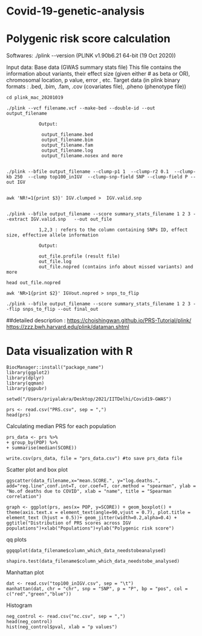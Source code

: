 # Covid-19-genetic-analysis


# Polygenic risk score calculation 

Softwares: ./plink --version (PLINK v1.90b6.21 64-bit (19 Oct 2020))

Input data: Base data (GWAS summary stats file) This file contains the information about variants, their effect size (given either # as beta or OR), chromosomal location, p value, error , etc. Target data (in plink binary formats : .bed, .bim, .fam, .cov (covariates file), .pheno (phenotype file))


	cd plink_mac_20201019

	./plink --vcf filename.vcf --make-bed --double-id --out output_filename

				Output: 

				 output_filename.bed
				 output_filename.bim
				 output_filename.fam
				 output_filename.log
				 output_filename.nosex and more


 	./plink --bfile output_filename --clump-p1 1  --clump-r2 0.1  --clump-kb 250  --clump top100_inIGV  --clump-snp-field SNP --clump-field P --out IGV


 	awk 'NR!=1{print $3}' IGV.clumped >  IGV.valid.snp


	./plink --bfile output_filename --score summary_stats_filename 1 2 3 --extract IGV.valid.snp   --out out_file

				1,2,3 : refers to the column containing SNPs ID, effect size, effective allele information

				Output: 

				out_file.profile (result file)
				out_file.log
				out_file.nopred (contains info about missed variants) and more

	head out_file.nopred

	awk 'NR>1{print $2}' IGVout.nopred > snps_to_flip

	./plink --bfile output_filename --score summary_stats_filename 1 2 3 --flip snps_to_flip --out final_out

##detailed description : https://choishingwan.github.io/PRS-Tutorial/plink/   https://zzz.bwh.harvard.edu/plink/dataman.shtml

# Data visualization with R
	BiocManager::install("package_name")
	library(ggplot2)
	library(dplyr)
	library(qqman)
	library(ggpubr)

	setwd("/Users/priyalakra/Desktop/2021/IITDelhi/Covid19-GWAS")

	prs <- read.csv("PRS.csv", sep = ",")
	head(prs)
	
	
Calculating median PRS for each population

	prs_data <- prs %>%
	+ group_by(POP) %>%
	+ summarise(median(SCORE))

	write.csv(prs_data, file = "prs_data.csv") #to save prs_data file

	

Scatter plot and box plot

	ggscatter(data_filename,x="mean.SCORE.", y="log.deaths.", add="reg.line",conf.int=T, cor.coef=T, cor.method = "spearman", ylab = "No.of deaths due to COVID", xlab = "name", title = "Spearman correlation")
	
	graph <- ggplot(prs, aes(x= POP, y=SCORE)) + geom_boxplot() + theme(axis.text.x = element_text(angle=90,vjust = 0.7), plot.title = element_text (hjust = 0.5))+ geom_jitter(width=0.2,alpha=0.4) + ggtitle("Distribution of PRS scores across IGV populations")+xlab("Populations")+ylab("Polygenic risk score")


qq plots 

	ggqqplot(data_filename$column_which_data_needstobeanalysed)

	shapiro.test(data_filename$column_which_data_needstobe_analysed)


Manhattan plot

	dat <- read.csv("top100_inIGV.csv", sep = "\t")
	manhattan(dat, chr = "chr", snp = "SNP", p = "P", bp = "pos", col = c("red","green","blue"))

 
Histogram

	neg_control <- read.csv("nc.csv", sep = ",")
	head(neg_control)
	hist(neg_control$pval, xlab = "p values")



